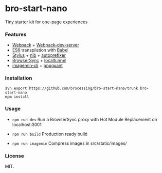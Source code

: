 bro-start-nano
=====

Tiny starter kit for one-page experiences

### Features
* [Webpack](https://github.com/webpack/webpack) + [Webpack-dev-server](https://github.com/webpack/webpack-dev-server)
* [ES6](https://github.com/lukehoban/es6features#readme) transpilation with [Babel](https://github.com/babel/babel)
* [Stylus](https://github.com/stylus/stylus/) + [nib](https://github.com/tj/nib) + [autoprefixer](https://github.com/jescalan/autoprefixer-stylus)
* [BrowserSync](https://github.com/BrowserSync/browser-sync) + [localtunnel](https://github.com/localtunnel/localtunnel)
* [imagemin-cli](https://github.com/imagemin/imagemin-cli) + [pngquant](https://github.com/imagemin/imagemin-pngquant)

### Installation
```
svn export https://github.com/brocessing/bro-start-nano/trunk bro-start-nano
npm install
```

### Usage
- `npm run dev`
Run a BrowserSync proxy with Hot Module Replacement on localhost:3001

- `npm run build`
Production ready build

- `npm run imagemin`
Compress images in src/static/images/

### License
MIT.
